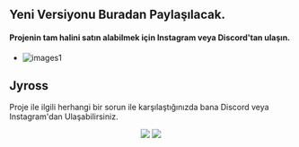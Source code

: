 ## Yeni Versiyonu Buradan Paylaşılacak. 
#### Projenin tam halini satın alabilmek için Instagram veya Discord'tan ulaşın.

* ![images1](https://cdn.discordapp.com/attachments/811590672318070794/874781242518827008/unknown.png)


## Jyross

Proje ile ilgili herhangi bir sorun ile karşılaştığınızda bana Discord veya Instagram'dan Ulaşabilirsiniz.

<p align="center">
 <a href="https://discord.com/users/796032235085627422" target"blank_"><img src="https://img.shields.io/badge/Discord%20-7289DA.svg?&style=for-the-badge&logo=discord&logoColor=white"></a>
 <a href="https://www.instagram.com/jyros1/" target"blank_"><img src="https://img.shields.io/badge/INSTAGRAM%20-DC3175.svg?&style=for-the-badge&logo=instagram&logoColor=white"></a>
